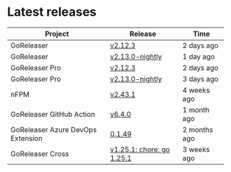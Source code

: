 # Latest releases

| Project                           | Release                                                                                         | Time        |
| --------------------------------- | ----------------------------------------------------------------------------------------------- | ----------- |
| GoReleaser | [v2.12.3](https://github.com/goreleaser/goreleaser/releases/tag/v2.12.3) | 2 days ago |
| GoReleaser | [v2.13.0-nightly](https://github.com/goreleaser/goreleaser/releases/tag/nightly) | 1 day ago |
| GoReleaser Pro | [v2.12.3](https://github.com/goreleaser/goreleaser-pro/releases/tag/v2.12.3) | 2 days ago |
| GoReleaser Pro | [v2.13.0-nightly](https://github.com/goreleaser/goreleaser-pro/releases/tag/nightly) | 3 days ago |
| nFPM | [v2.43.1](https://github.com/goreleaser/nfpm/releases/tag/v2.43.1) | 4 weeks ago |
| GoReleaser GitHub Action | [v6.4.0](https://github.com/goreleaser/goreleaser-action/releases/tag/v6.4.0) | 1 month ago |
| GoReleaser Azure DevOps Extension | [0.1.49](https://github.com/goreleaser/goreleaser-azure-devops-extension/releases/tag/0.1.49) | 2 months ago |
| GoReleaser Cross | [v1.25.1: chore: go 1.25.1](https://github.com/goreleaser/goreleaser-cross/releases/tag/v1.25.1) | 3 weeks ago |
